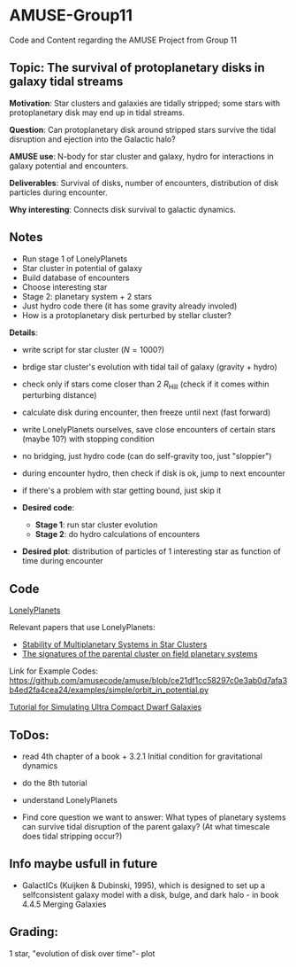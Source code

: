 # AMUSE-Group11
Code and Content regarding the AMUSE Project from Group 11

## Topic: The survival of protoplanetary disks in galaxy tidal streams
**Motivation**: Star clusters and galaxies are tidally stripped; some stars with protoplanetary disk may end up in tidal streams.

**Question**: Can protoplanetary disk around stripped stars survive the tidal disruption and ejection into the Galactic halo?

**AMUSE use**: N-body for star cluster and galaxy, hydro for interactions in galaxy potential and encounters.

**Deliverables**: Survival of disks, number of encounters, distribution of disk particles during encounter.

**Why interesting**: Connects disk survival to galactic dynamics.

## Notes
- Run stage 1 of LonelyPlanets 
- Star cluster in potential of galaxy
- Build database of encounters
- Choose interesting star
- Stage 2: planetary system + 2 stars
- Just hydro code there (it has some gravity already involed)
- How is a protoplanetary disk perturbed by stellar cluster?

**Details**:
- write script for star cluster ($N=1000$?)
- brdige star cluster's evolution with tidal tail of galaxy (gravity + hydro)
- check only if stars come closer than $2~R_\text{Hill}$ (check if it comes within perturbing distance)
- calculate disk during encounter, then freeze until next (fast forward)
- write LonelyPlanets ourselves, save close encounters of certain stars (maybe 10?) with stopping condition
- no bridging, just hydro code (can do self-gravity too, just "sloppier")
- during encounter hydro, then check if disk is ok, jump to next encounter
- if there's a problem with star getting bound, just skip it

- **Desired code**:
  - **Stage 1**: run star cluster evolution
  - **Stage 2**: do hydro calculations of encounters
 
- **Desired plot**: distribution of particles of 1 interesting star as function of time during encounter 

## Code
[LonelyPlanets](https://github.com/spzwart/LonelyPlanets)

Relevant papers that use LonelyPlanets:
- [Stability of Multiplanetary Systems in Star Clusters](https://arxiv.org/pdf/1706.03789)
- [The signatures of the parental cluster on field planetary
systems](https://arxiv.org/pdf/1711.01274)

Link for Example Codes:
https://github.com/amusecode/amuse/blob/ce21df1cc58297c0e3ab0d7afa3b4ed2fa4cea24/examples/simple/orbit_in_potential.py

[Tutorial for Simulating Ultra Compact Dwarf Galaxies](https://github.com/amusecode/amuse/blob/main/examples/tutorial/tutorial.pdf)

## ToDos:
- read 4th chapter of a book  + 3.2.1 Initial condition for gravitational dynamics
- do the 8th tutorial
- understand LonelyPlanets

- Find core question we want to answer: What types of planetary systems can survive tidal disruption of the parent galaxy?
                                        (At what timescale does tidal stripping occur?)



## Info maybe usfull in future 
- GalactICs (Kuijken & Dubinski, 1995), which is designed to set up a selfconsistent galaxy model with a disk, bulge, and dark halo - in book 4.4.5 Merging Galaxies


## Grading:
1 star, "evolution of disk over time"- plot
